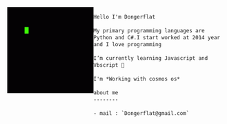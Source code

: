 <img align="left" width="200"  src="coding-function-repeat-eat-sleep-7zxwkklr847mhchm.gif">

    Hello I'm Dongerflat

    My primary programming languages are Python and C#.I start worked at 2014 year and I love programming

    I’m currently learning Javascript and Vbscript 🔭

    I'm *Working with cosmos os* 

    about me
    --------

    - mail : `Dongerflat@gmail.com`
